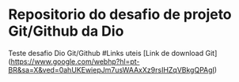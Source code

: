 # Repositorio do desafio de projeto Git/Github da Dio
Teste desafio Dio Git/Github
#Links uteis
[Link de download Git] (https://www.google.com/webhp?hl=pt-BR&sa=X&ved=0ahUKEwiepJm7usWAAxXz9rsIHZqVBkgQPAgI)
